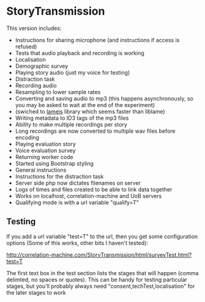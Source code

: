 # StoryTransmission

This version includes:

-  Instructions for sharing microphone (and instructions if access is refused)
-  Tests that audio playback and recording is working 
-  Localisation
-  Demographic survey
-  Playing story audio (just my voice for testing)
-  Distraction task
-  Recording audio 
-  Resampling to lower sample rates
-  Converting and saving audio to mp3 (this happens asynchronously, so you may be asked to wait at the end of the experiment)
-  (swiched to [lamejs](https://github.com/zhuker/lamejs) library which seems faster than liblame)
-  Writing metadata to ID3 tags of the mp3 files
-  Ability to make multiple recordings per story
-  Long recordings are now converted to multiple wav files before encoding
-  Playing evaluation story
-  Voice evaluation survey
-  Returning worker code
-  Started using Bootstrap styling
-  General instructions
-  Instructions for the distraction task
-  Server side php now dictates filenames on server
-  Logs of times and files created to be able to link data together
-  Works on localhost, correlation-machine and UoB servers
-  Qualifying mode is with a url variable "qualify=T"

## Testing

If you add a url variable "test=T" to the url, then you get some configuration options (Some of this works, other bits I haven't tested):

http://correlation-machine.com/StoryTransmission/html/surveyTest.html?test=T

The first text box in the test section lists the stages that will happen (comma delimted, no spaces or quotes).  This can be handy for testing particular stages, but you'll probably always need "consent,techTest,localisation" for the later stages to work